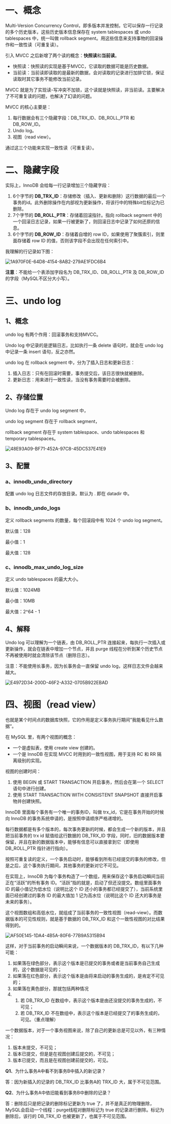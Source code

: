 # 一、概念

Multi-Version Concurrency Control，即多版本并发控制，它可以保存一行记录的多个历史版本，这些历史版本信息保存在 system tablespaces 或 undo tablespaces 中，统一叫做 rollback segment。用这些信息来支持事物的回滚操作和一致性读（可重复读）。

引入 MVCC 之后新增了两个读的概念：**快照读**和**当前读**。

- 快照读：快照读的实现是基于MVCC，它读取的数据可能是历史数据。
- 当前读：当前读即读取的是最新的数据，会对读取的记录进行加排它锁，保证读取时其它事务不能修改当前记录。

MVCC 就是为了实现读-写冲突不加锁，这个读就是快照读，非当前读。主要解决了不可重复读的问题，也解决了幻读的问题。

MVCC 的核心主要是：

1. 每行数据会有三个隐藏字段：DB_TRX_ID、DB_ROLL_PTR 和 DB_ROW_ID。
2. Undo log。
3. 视图（read view）。

通过这三个功能来实现一致性读（可重复读）。

# 二、隐藏字段

实际上，InnoDB 会给每一行记录增加三个隐藏字段：

1. 6个字节的 **DB_TRX_ID**：存储修改（插入、更新和删除）这行数据的最后一个事务的id。此外删除操作在内部视为更新操作，将该行中的特殊bit位标记为已删除。
2. 7个字节的 **DB_ROLL_PTR**：存储着回滚指针。指向 rollback segment 中的一个回滚日志记录，如果一行被更新了，则回滚日志中记录了如何还原的信息。
3. 6个字节的 **DB_ROW_ID**：存储着自增的 row ID，如果使用了聚簇索引，则里面存储着 row ID 的值，否则该字段不会出现在任何索引中。

我理解的行记录如下图：

![1A970F0E-64D8-4154-8AB2-279AE1FDC6B4](http://snail-resources.oss-cn-beijing.aliyuncs.com/1623843014.3690763uOw72aAVb.png)

**注意**：不能给一个表添加字段名为 DB_TRX_ID、DB_ROLL_PTR 及 DB_ROW_ID 的字段（MySQL不区分大小写）。

# 三、undo log

## 1、概念

undo log 有两个作用：回滚事务和支持MVCC。

Undo log 中记录的是逻辑日志，比如执行一条 delete 语句时，就会在 undo log 中记录一条 insert 语句，反之亦然。

undo log 在 rollback segment 中，分为了插入日志和更新日志：

1. 插入日志：只有在回滚时需要，事务提交后，该日志很快就被删除。
2. 更新日志：用来进行一致性读，当没有事务需要时会被删除。

## 2、存储位置

Undo log 存在于 undo log segment 中，

undo log segment 存在于 rollback segment，

rollback segment 存在于 system tablespace、undo tablespaces 和 temporary tablespaces。

![48E93A09-BF71-452A-97C8-45DC537E41E9](http://snail-resources.oss-cn-beijing.aliyuncs.com/1623843045.575447wS7b81ifPy.png)

## 3、配置

### a、**innodb_undo_directory**

配置 undo log 日志文件的存放目录。默认为 . 即在 datadir 中。

### b、**innodb_undo_logs**

定义 rollback segments 的数量，每个回滚段中有 1024 个 undo log segment。

默认值：128

最小值：1

最大值：128

### c、**innodb_max_undo_log_size**

定义 undo tablespaces 的最大大小。

默认值：1024MB

最小值：10MB

最大值：2^64 - 1

## 4、解释

Undo log 可以理解为一个链表，由 DB_ROLL_PTR 连接起来，每执行一次插入或更新操作，就会在链表中增加一个节点，并且 purge 线程在分析到某个历史节点不再被使用时就会清除该节点（删除日志）。

注意：不能使用长事务，因为长事务会一直保留 undo log，这样日志文件会越来越大。

![E4972D34-200D-46F2-A332-0705B922EBAD](http://snail-resources.oss-cn-beijing.aliyuncs.com/1623843085.233679XmOR9Ct2Bk.png)

# 四、视图（read view）

也就是某个时间点的数据库快照，它的作用是定义事务执行期间”我能看见什么数据“。

在 MySQL 里，有两个视图的概念：

- 一个是虚拟表，使用 create view 创建的。
- 一个是 InnoDB 在实现 MVCC 时用到的一致性视图，用于支持 RC 和 RR 隔离级别的实现。

视图的创建时间：

1. 使用 BEGIN 或 START TRANSACTION 开启事务，然后会在第一个 SELECT 语句中进行创建。
2. 使用 START TRANSACTION WITH CONSISTENT SNAPSHOT 直接开启事物并创建快照。

InnoDB 里面每个事务有一个唯一的事务ID，叫做 trx_id，它是在事务开始的时候向 InnoDB 的事务系统申请的，是按照申请顺序严格递增的。

每行数据都是有多个版本的，每次事务更新的时候，都会生成一个新的版本，并且把当前事务的 trx id 赋值给这行数据的 DB_TRX_ID 字段，同时，旧的数据版本要保留，并且在新的数据版本中，能够有信息可以直接拿到它（即使用 DB_ROLL_PTR 指针进行指向）。

按照可重复读的定义，一个事务启动时，能够看到所有已经提交的事务的修改，但是之后，这个事务执行期间，其他事务的更新对它不可见。

在实现上，InnoDB 为每个事务构造了一个数组，用来保存这个事务启动瞬间当前正在“活跃”的所有事务 ID。“活跃”指的就是，启动了但还没提交。数组里面事务 ID 的最小值记为低水位（说明比这个 ID 还小的事务都已经提交了），当前系统里面已经创建过的事务 ID 的最大值加 1 记为高水位（说明比这个 ID 还大的事务是未来的事务）。

这个视图数组和高低水位，就组成了当前事务的一致性视图（read-view）。而数据版本的可见性规则，就是基于数据的 DB_TRX_ID 和这个一致性视图的对比结果得到的。

![AF50E145-1DA4-4B5A-80F6-77B9A5315B94](http://snail-resources.oss-cn-beijing.aliyuncs.com/1623843103.150505y92kQGJR1e.png)

这样，对于当前事务的启动瞬间来说，一个数据版本的 DB_TRX_ID，有以下几种可能：

1. 如果落在绿色部分，表示这个版本是已提交的事务或者是当前事务自己生成的，这个数据是可见的；
2. 如果落在红色部分，表示这个版本是由将来启动的事务生成的，是肯定不可见的；
3. 如果落在黄色部分，那就包括两种情况
4. 1. 若 DB_TRX_ID 在数组中，表示这个版本是由还没提交的事务生成的，不可见；
    2. 若 DB_TRX_ID 不在数组中，表示这个版本是已经提交了的事务生成的，可见。（重点理解）

一个数据版本，对于一个事务视图来说，除了自己的更新总是可见以外，有三种情况：

1. 版本未提交，不可见；
2. 版本已提交，但是是在视图创建后提交的，不可见；
3. 版本已提交，而且是在视图创建前提交的，可见。



**Q1**、为什么事务A中看不到事务B中插入的新记录？

答：因为新插入的记录的 DB_TRX_ID 比事务A的 TRX_ID 大，属于不可见范围。

**Q2**、为什么事务A中依旧能看到事务B中删除的记录？

答：删除后只是把记录的删除标记更新为 true 了，并不是真正的物理删除，MySQL会启动一个线程：purge线程对删除标记为 true 的记录进行删除。标记为删除后，该行的 DB_TRX_ID 也被更新了，也属于不可见范围。




